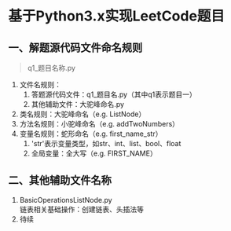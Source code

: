 # 基于Python3.x实现LeetCode题目

## 一、解题源代码文件命名规则
> q1_题目名称.py
1. 文件名规则：
   1. 答题源代码文件：q1_题目名.py（其中q1表示题目一）
   2. 其他辅助文件：大驼峰命名.py
2. 类名规则：大驼峰命名（e.g. ListNode）
3. 方法名规则：小驼峰命名（e.g. addTwoNumbers）
4. 变量名规则：蛇形命名（e.g. first_name_str）
   1. 'str'表示变量类型，如str、int、list、bool、float
   2. 全局变量：全大写（e.g. FIRST_NAME）


## 二、其他辅助文件名称
1. BasicOperationsListNode.py  
    链表相关基础操作：创建链表、头插法等
2. 待续